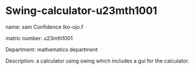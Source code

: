 # Swing-calculator-u23mth1001
name: sam Confidence Iko-ojo.f

matric number: u23mth1001

Department: mathematics department 

Description: a calculator using swing which includes a gui for the calculator.
